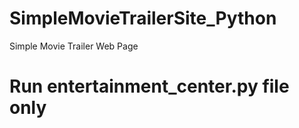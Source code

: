 # SimpleMovieTrailerSite_Python
Simple Movie Trailer Web Page 

<h1>Run entertainment_center.py file only</h1>
